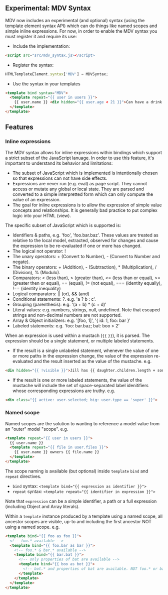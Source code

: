 ## Experimental: MDV Syntax

MDV now includes an experimental (and optional) syntax (using the template element syntax API) which can do things like named scopes and simple inline expressions. For now, in order to enable the MDV syntax you must register it and require its use:

 * Include the implementation:

```HTML
<script src="src/mdv_syntax.js></script>
```

 * Register the syntax:

```JavaScript
HTMLTemplateElement.syntax['MDV'] = MDVSyntax;
```

 * Use the syntax in your templates

```HTML
<template bind syntax="MDV">
  <template repeat="{{ user in users }}">
    {{ user.name }} <div hidden="{{ user.age < 21 }}">Can have a drink!</div>
  </template>
</template>
```

## Features

### Inline expressions

The MDV syntax allows for inline expressions within bindings which support a strict subset of the JavaScript lanuage. In order to use this feature, it's important to understand its behavior and limitations:

 * The subset of JavaScript which is implemented is intentionally chosen so that expressions can not have side effects.
 * Expressions are never run (e.g. eval) as page script. They cannot access or mutate any global or local state. They are parsed and converted to a simple interpretted form which can only compute the value of an expression.
 * The goal for inline expressions is to allow the expression of simple value concepts and relationships. It is generally bad practice to put complex logic into your HTML (view).

The specific subset of JavaScript which is supported is:

 * Identifiers & paths, e.g. 'foo', 'foo.bar.baz'. These values are treated as relative to the local model, extracted, observed for changes and cause the expression to be re-evaluated if one or more has changed.
 * The logical not operator: !
 * The unary operators: + (Convert to Number), - (Convert to Number and negate).
 * The binary operators: + (Addition), - (Subtraction), * (Multiplication), / (Division), % (Modulo).
 * Comparators: < (less than), > (greater than), <= (less than or equal), >= (greater then or equal), == (equal), != (not equal), === (identity equally), !== (identity inequality)
 * Logical comparators: || (or), && (and)
 * Conditional statements: ?. e.g. 'a ? b : c'.
 * Grouping (parenthesis): e.g. '(a + b) * (c + d)'
 * Literal values: e.g. numbers, strings, null, undefined. Note that escaped strings and non-decimal numbers are not supported.
 * Array & Object initializers: e.g. '[foo, 1]', '{ id: 1, foo: bar }'
 * Labeled statements: e.g. 'foo: bar.baz; bat: boo > 2'
 
When an expression is used within a mustach (`{{` `}}`), it is parsed. The expression should be a single statement, or multiple labeled statements.

* If the result is a single unlabeled statement, whenever the value of one or more paths in the expression change, the value of the expression re-evaluated and the result inserted as the value of the mustache. e.g.

```HTML
<div hidden="{{ !visible }}">Jill has {{ daughter.children.length + son.children.length }} grandchildren</div>
```

* If the result is one or more labeled statements, the value of the mustache will include the set of space-separated label idenitifiers whose corresponding expressions are truthy. e.g.

```HTML
<div class="{{ active: user.selected; big: user.type == 'super' }}"> 
```

### Named scope

Named scopes are the solution to wanting to reference a model value from an "outer" model "scope". e.g.

```HTML
<template repeat="{{ user in users }}">
  {{ user.name }}
  <template repeat="{{ file in user.files }}">
    {{ user.name }} owners {{ file.name }}
  </template>
</template>
```

The scope naming is available (but optional) inside `template` `bind` and `repeat` directives.

 * `bind` syntax: `<template bind="{{ expression as identifier }}">`
 * `repeat` syntax: `<template repeat="{{ identifier in expression }}">`

Note that `expression` can be a simple identifier, a path or a full expression (including Object and Array literals).

Within a `template` instance produced by a template using a named scope, all ancestor scopes are visible, up-to and including the first ancestor NOT using a named scope. e.g.

```HTML
<template bind="{{ foo as foo }}">
  <!-- foo.* available -->
  <template bind="{{ foo.bar as bar }}">
    <!-- foo.* & bar.* available -->
    <template bind="{{ bar.bat }}">
      <!-- only properties of bat are available -->
      <template bind="{{ boo as bot }}">
        <!-- bot.* and properties of bat are available. NOT foo.* or bar.* -->
      </template>
    </template>
  </template>
</template>
```
